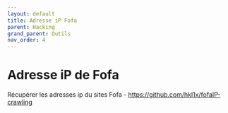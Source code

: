 ```yaml
---
layout: default
title: Adresse iP Fofa
parent: Hacking
grand_parent: Outils
nav_order: 4
---
```


# Adresse iP de Fofa
Récupérer les adresses ip du sites Fofa - https://github.com/hkl1x/fofaIP-crawling
